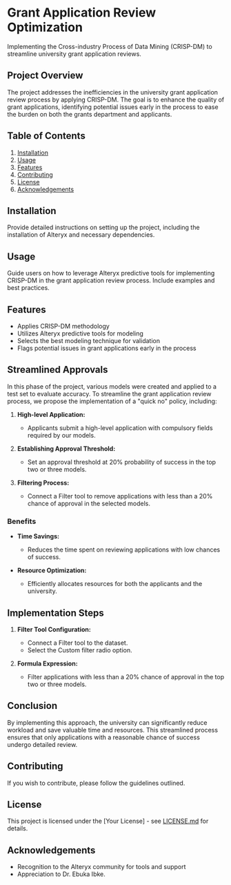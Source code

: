 # Grant Application Review Optimization

Implementing the Cross-industry Process of Data Mining (CRISP-DM) to streamline university grant application reviews.

## Project Overview

The project addresses the inefficiencies in the university grant application review process by applying CRISP-DM. The goal is to enhance the quality of grant applications, identifying potential issues early in the process to ease the burden on both the grants department and applicants.

## Table of Contents

1. [Installation](#installation)
2. [Usage](#usage)
3. [Features](#features)
4. [Contributing](#contributing)
5. [License](#license)
6. [Acknowledgements](#acknowledgements)

## Installation

Provide detailed instructions on setting up the project, including the installation of Alteryx and necessary dependencies.

## Usage

Guide users on how to leverage Alteryx predictive tools for implementing CRISP-DM in the grant application review process. Include examples and best practices.

## Features

- Applies CRISP-DM methodology
- Utilizes Alteryx predictive tools for modeling
- Selects the best modeling technique for validation
- Flags potential issues in grant applications early in the process

## Streamlined Approvals

In this phase of the project, various models were created and applied to a test set to evaluate accuracy. To streamline the grant application review process, we propose the implementation of a "quick no" policy, including:

1. **High-level Application:**
   - Applicants submit a high-level application with compulsory fields required by our models.

2. **Establishing Approval Threshold:**
   - Set an approval threshold at 20% probability of success in the top two or three models.

3. **Filtering Process:**
   - Connect a Filter tool to remove applications with less than a 20% chance of approval in the selected models.

### Benefits

- **Time Savings:**
  - Reduces the time spent on reviewing applications with low chances of success.

- **Resource Optimization:**
  - Efficiently allocates resources for both the applicants and the university.

## Implementation Steps

1. **Filter Tool Configuration:**
   - Connect a Filter tool to the dataset.
   - Select the Custom filter radio option.

2. **Formula Expression:**
   - Filter applications with less than a 20% chance of approval in the top two or three models.

## Conclusion

By implementing this approach, the university can significantly reduce workload and save valuable time and resources. This streamlined process ensures that only applications with a reasonable chance of success undergo detailed review.

## Contributing

If you wish to contribute, please follow the guidelines outlined.

## License

This project is licensed under the [Your License] - see [LICENSE.md](LICENSE.md) for details.

## Acknowledgements

- Recognition to the Alteryx community for tools and support
- Appreciation to Dr. Ebuka Ibke.
